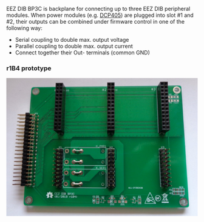 EEZ DIB BP3C is backplane for connecting up to three EEZ DIB peripheral modules. When power modules (e.g. [DCP405](https://github.com/eez-open/modular-psu/tree/master/dcp405)) are plugged into slot #1 and #2, their outputs can be combined under firmware control in one of the following way:

- Serial coupling to double max. output voltage 
- Parallel coupling to double max. output current
- Connect together their Out- terminals (common GND)

### r1B4 prototype

![Top side](Images/BP3C_r1B4_prototype.jpg)
